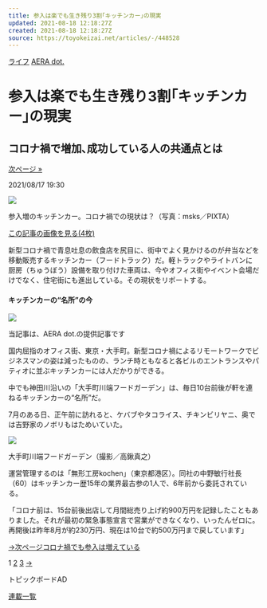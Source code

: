 ```yaml
---
title: 参入は楽でも生き残り3割｢キッチンカー｣の現実
updated: 2021-08-18 12:18:27Z
created: 2021-08-18 12:18:27Z
source: https://toyokeizai.net/articles/-/448528
---
```


[ライフ](https://toyokeizai.net/list/genre/life)
[AERA dot.](https://toyokeizai.net/category/asahi-aera)

# 参入は楽でも生き残り3割｢キッチンカー｣の現実

## コロナ禍で増加､成功している人の共通点とは

 [次ページ »](https://toyokeizai.net/articles/-/448528?page=2)

2021/08/17 19:30

![](https://tk.ismcdn.jp/mwimgs/8/6/1140/img_86b5621bcda478adc538e772b9dc1e45432271.jpg)

参入増のキッチンカー。コロナ禍での現状は？（写真：msks／PIXTA）

[この記事の画像を見る(4枚)](https://toyokeizai.net/articles/photo/448528)

新型コロナ禍で青息吐息の飲食店を尻目に、街中でよく見かけるのが弁当などを移動販売するキッチンカー（フードトラック）だ。軽トラックやライトバンに厨房（ちゅうぼう）設備を取り付けた車両は、今やオフィス街やイベント会場だけでなく、住宅街にも進出している。その現状をリポートする。

#### キッチンカーの“名所”の今

[![](https://tk.ismcdn.jp/mwimgs/1/b/500/img_1b9a44a5ac845a957839469b5daa722616915.jpg)](https://dot.asahi.com/)

当記事は、AERA dot.の提供記事です

国内屈指のオフィス街、東京・大手町。新型コロナ禍によるリモートワークでビジネスマンの姿は減ったものの、ランチ時ともなると各ビルのエントランスやパティオに並ぶキッチンカーには人だかりができる。

中でも神田川沿いの「大手町川端フードガーデン」は、毎日10台前後が軒を連ねるキッチンカーの“名所”だ。

7月のある日、正午前に訪れると、ケバブやタコライス、チキンビリヤニ、奥では吉野家のノボリもはためいていた。

![](https://tk.ismcdn.jp/mwimgs/9/0/600/img_9025963c4ab80fb954dffefae18aa136438062.jpg)

大手町川端フードガーデン（撮影／高鍬真之）

運営管理するのは「無形工房kochen」（東京都港区）。同社の中野敏行社長（60）はキッチンカー歴15年の業界最古参の1人で、6年前から委託されている。

「コロナ前は、15台前後出店して月間総売り上げ約900万円を記録したこともありました。それが最初の緊急事態宣言で営業ができなくなり、いったんゼロに。再開後は昨年8月が約230万円、現在は10台で約500万円まで戻しています」

[→次ページコロナ禍でも参入は増えている](https://toyokeizai.net/articles/-/448528?page=2)

 1  [2](https://toyokeizai.net/articles/-/448528?page=2)  [3](https://toyokeizai.net/articles/-/448528?page=3)  [→](https://toyokeizai.net/articles/-/448528?page=2)

トピックボードAD

[連載一覧](https://toyokeizai.net/list/columns)
